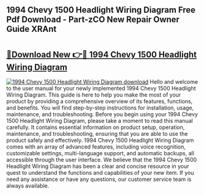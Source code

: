 ## 1994 Chevy 1500 Headlight Wiring Diagram Free Pdf Download - Part-zCO New Repair Owner Guide XRAnt

# <h2><a href="http://dflz2r.blite.top/?on=1994+Chevy+1500+Headlight+Wiring+Diagram">🔗Download New 👉🔴 1994 Chevy 1500 Headlight Wiring Diagram</a></h2>

[![1994 Chevy 1500 Headlight Wiring Diagram download](https://i.imgur.com/lujVjoI.png)](http://dflz2r.blite.top/?on=1994+Chevy+1500+Headlight+Wiring+Diagram)
Hello and welcome to the user manual for your newly implemented 1994 Chevy 1500 Headlight Wiring Diagram. This guide is here to help you make the most of your product by providing a comprehensive overview of its features, functions, and benefits. You will find step-by-step instructions for installation, usage, maintenance, and troubleshooting. Before you begin using your 1994 Chevy 1500 Headlight Wiring Diagram, please take a moment to read this manual carefully. It contains essential information on product setup, operation, maintenance, and troubleshooting, ensuring that you are able to use the product safely and effectively. 1994 Chevy 1500 Headlight Wiring Diagram comes with an array of advanced features, including voice recognition, customizable settings, multi-language support, and automatic backups, all accessible through the user interface. We believe that the 1994 Chevy 1500 Headlight Wiring Diagram has been a clear and concise resource in your quest to understand the functions and capabilities of your new item. If you need any assistance or have any questions, our customer service team is always available.
